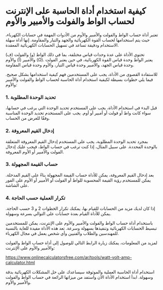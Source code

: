 كيفية استخدام أداة الحاسبة على الإنترنت لحساب الواط والفولت والأمبير والأوم
===========================================================================

تعتبر أداة حساب الواط والفولت والأمبير والأوم من الأدوات المهمة في حسابات الكهرباء، حيث يتم استخدامها لحساب القوة الكهربائية والجهد والتيار والمقاومة. إنها أداة سهلة الاستخدام ودقيقة تساعد في تسهيل الحسابات الكهربائية المعقدة.

تحتوي الأداة على عدة وحدات قياس مختلفة، بما في ذلك الواط (و) والفولت (ف) والأمبير (أ) والأوم (Ω). يعتبر الواط وحدة قياس القوة الكهربائية، في حين يعتبر الفولت وحدة قياس الجهد، والأمبير وحدة قياس التيار، والأوم وحدة قياس المقاومة.

للاستفادة القصوى من الأداة، يجب على المستخدمين فهم كيفية استخدامها بشكل صحيح. فيما يلي خطوات بسيطة لكيفية استخدام أداة الحاسبة لحساب الواط والفولت والأمبير والأوم:

### 1. تحديد الوحدة المطلوبة

قبل البدء في استخدام الأداة، يجب على المستخدم تحديد الوحدة التي يرغب في حسابها، سواء كانت واط أو فولت أو أمبير أو أوم. يجب على المستخدم تحديد الوحدة المناسبة وفقًا للغرض من الحساب.

### 2. إدخال القيم المعروفة

بمجرد تحديد الوحدة المطلوبة، يجب على المستخدم إدخال القيم المعروفة المتعلقة بالوحدة المحددة. على سبيل المثال، إذا كنت ترغب في حساب الواط، فيجب عليك إدخال الفولت والأمبير أو الأوم المعروفة.

### 3. حساب القيمة المجهولة

بعد إدخال القيم المعروفة، يمكن للأداة حساب القيمة المجهولة بناءً على القيم المدخلة. يمكن للمستخدم رؤية القيمة المحسوبة للواط أو الفولت أو الأمبير أو الأوم على الفور على الشاشة.

### 4. تكرار العملية حسب الحاجة

إذا كان لديك مزيد من الحسابات للقيام بها، يمكنك تكرار الخطوات 2 و 3 حسب الحاجة. يمكن للأداة القيام بعدة حسابات على التوالي بسرعة وسهولة.

باستخدام أداة حساب الواط والفولت والأمبير والأوم على الإنترنت، يمكن للمستخدمين تبسيط الحسابات الكهربائية وتنفيذها بسهولة وسرعة. تعد هذه الأداة مفيدة للغاية بالنسبة للمهندسين والطلاب والفنيين وأي شخص يعمل في مجال الكهرباء.

لمزيد من المعلومات، يمكنك زيارة الرابط التالي للوصول إلى أداة حساب الواط والفولت والأمبير والأوم على الإنترنت:

<https://www.onlinecalculatorsfree.com/ar/tools/watt-volt-amp-calculator.html>

استخدام أداة الحاسبة العملية والموثوقة سيساعدك على حل المشكلات الكهربائية بدقة وسهولة. ابدأ استخدام الأداة الآن واستفد من ميزاتها الرائعة في حساب الواط والفولت والأمبير والأوم.